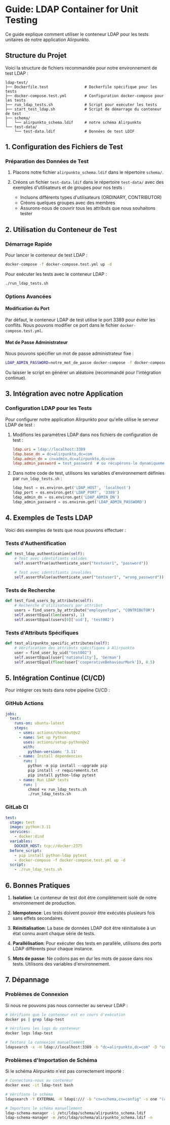 # Guide: LDAP Container for Unit Testing

Ce guide explique comment utiliser le conteneur LDAP pour les tests unitaires de notre application Alirpunkto.

## Structure du Projet

Voici la structure de fichiers recommandée pour notre environnement de test LDAP :

```
ldap-test/
├── Dockerfile.test                # Dockerfile spécifique pour les tests
├── docker-compose.test.yml        # Configuration docker-compose pour les tests
├── run_ldap_tests.sh              # Script pour exécuter les tests
├── start_test_ldap.sh             # Script de démarrage du conteneur de test
├── schema/
│   └── alirpunkto_schema.ldif     # notre schéma Alirpunkto
└── test-data/
    └── test-data.ldif             # Données de test LDIF
```

## 1. Configuration des Fichiers de Test

### Préparation des Données de Test

1. Placons notre fichier `alirpunkto_schema.ldif` dans le répertoire `schema/`.

2. Créons un fichier `test-data.ldif` dans le répertoire `test-data/` avec des exemples d'utilisateurs et de groupes pour nos tests :
   - Incluons différents types d'utilisateurs (ORDINARY, CONTRIBUTOR)
   - Créons quelques groupes avec des membres
   - Assurons-nous de couvrir tous les attributs que nous souhaitons tester

## 2. Utilisation du Conteneur de Test

### Démarrage Rapide

Pour lancer le conteneur de test LDAP :

```bash
docker-compose -f docker-compose.test.yml up -d
```

Pour exécuter les tests avec le conteneur LDAP :

```bash
./run_ldap_tests.sh
```

### Options Avancées

#### Modification du Port

Par défaut, le conteneur LDAP de test utilise le port 3389 pour éviter les conflits. Nous pouvons modifier ce port dans le fichier `docker-compose.test.yml`.

#### Mot de Passe Administrateur

Nous pouvons spécifier un mot de passe administrateur fixe :

```bash
LDAP_ADMIN_PASSWORD=notre_mot_de_passe docker-compose -f docker-compose.test.yml up -d
```

Ou laisser le script en générer un aléatoire (recommandé pour l'intégration continue).

## 3. Intégration avec notre Application

### Configuration LDAP pour les Tests

Pour configurer notre application Alirpunkto pour qu'elle utilise le serveur LDAP de test :

1. Modifions les paramètres LDAP dans nos fichiers de configuration de test :
   ```ini
   ldap.uri = ldap://localhost:3389
   ldap.base_dn = dc=alirpunkto,dc=com
   ldap.admin_dn = cn=admin,dc=alirpunkto,dc=com
   ldap.admin_password = test_password  # ou récupérons-le dynamiquement
   ```

2. Dans notre code de test, utilisons les variables d'environnement définies par `run_ldap_tests.sh` :
   ```python
   ldap_host = os.environ.get('LDAP_HOST', 'localhost')
   ldap_port = os.environ.get('LDAP_PORT', '3389')
   ldap_admin_dn = os.environ.get('LDAP_ADMIN_DN')
   ldap_admin_password = os.environ.get('LDAP_ADMIN_PASSWORD')
   ```

## 4. Exemples de Tests LDAP

Voici des exemples de tests que nous pouvons effectuer :

### Tests d'Authentification

```python
def test_ldap_authentication(self):
    # Test avec identifiants valides
    self.assertTrue(authenticate_user("testuser1", "password"))
    
    # Test avec identifiants invalides
    self.assertFalse(authenticate_user("testuser1", "wrong_password"))
```

### Tests de Recherche

```python
def test_find_users_by_attribute(self):
    # Recherche d'utilisateurs par attribut
    users = find_users_by_attribute("employeeType", "CONTRIBUTOR")
    self.assertEqual(len(users), 1)
    self.assertEqual(users[0]['uid'], 'test002')
```

### Tests d'Attributs Spécifiques

```python
def test_alirpunkto_specific_attributes(self):
    # Vérification des attributs spécifiques à Alirpunkto
    user = find_user_by_uid("test002")
    self.assertEqual(user['nationality'], 'German')
    self.assertEqual(float(user['cooperativeBehaviourMark']), 8.5)
```

## 5. Intégration Continue (CI/CD)

Pour intégrer ces tests dans notre pipeline CI/CD :

### GitHub Actions

```yaml
jobs:
  test:
    runs-on: ubuntu-latest
    steps:
      - uses: actions/checkout@v2
      - name: Set up Python
        uses: actions/setup-python@v2
        with:
          python-version: '3.11'
      - name: Install dependencies
        run: |
          python -m pip install --upgrade pip
          pip install -r requirements.txt
          pip install python-ldap pytest
      - name: Run LDAP tests
        run: |
          chmod +x run_ldap_tests.sh
          ./run_ldap_tests.sh
```

### GitLab CI

```yaml
test:
  stage: test
  image: python:3.11
  services:
    - docker:dind
  variables:
    DOCKER_HOST: tcp://docker:2375
  before_script:
    - pip install python-ldap pytest
    - docker-compose -f docker-compose.test.yml up -d
  script:
    - ./run_ldap_tests.sh
```

## 6. Bonnes Pratiques

1. **Isolation**: Le conteneur de test doit être complètement isolé de notre environnement de production.

2. **Idempotence**: Les tests doivent pouvoir être exécutés plusieurs fois sans effets secondaires.

3. **Réinitialisation**: La base de données LDAP doit être réinitialisée à un état connu avant chaque série de tests.

4. **Parallélisation**: Pour exécuter des tests en parallèle, utilisons des ports LDAP différents pour chaque instance.

5. **Mots de passe**: Ne codons pas en dur les mots de passe dans nos tests. Utilisons des variables d'environnement.

## 7. Dépannage

### Problèmes de Connexion

Si nous ne pouvons pas nous connecter au serveur LDAP :

```bash
# Vérifions que le conteneur est en cours d'exécution
docker ps | grep ldap-test

# Vérifions les logs du conteneur
docker logs ldap-test

# Testons la connexion manuellement
ldapsearch -x -H ldap://localhost:3389 -b "dc=alirpunkto,dc=com" -D "cn=admin,dc=alirpunkto,dc=com" -w "test_password"
```

### Problèmes d'Importation de Schéma

Si le schéma Alirpunkto n'est pas correctement importé :

```bash
# Connectons-nous au conteneur
docker exec -it ldap-test bash

# Vérifions le schéma
ldapsearch -Y EXTERNAL -H ldapi:/// -b "cn=schema,cn=config" -s one "(cn=*alirpunkto*)"

# Importons le schéma manuellement
ldap-schema-manager -i /etc/ldap/schema/alirpunkto_schema.ldif
ldap-schema-manager -m /etc/ldap/schema/alirpunkto_schema.ldif -n
```